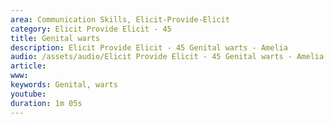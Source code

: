 ```yaml
---
area: Communication Skills, Elicit-Provide-Elicit
category: Elicit Provide Elicit - 45
title: Genital warts
description: Elicit Provide Elicit - 45 Genital warts - Amelia
audio: /assets/audio/Elicit Provide Elicit - 45 Genital warts - Amelia - MQ.mp3
article: 
www: 
keywords: Genital, warts
youtube: 
duration: 1m 05s
--- 
```

